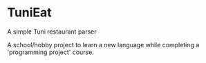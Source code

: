 # TuniEat
A simple Tuni restaurant parser

A school/hobby project to learn a new language while completing a 'programming project' course.
